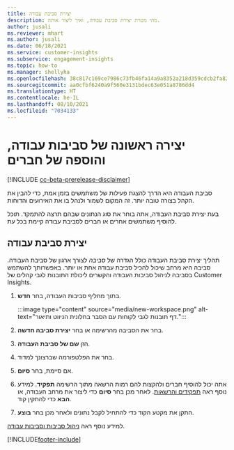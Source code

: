 ```yaml
---
title: יצירת סביבת עבודה
description: מהי מטרת יצירת סביבת עבודה, ואיך ליצור אותה.
author: jusali
ms.reviewer: mhart
ms.author: jusali
ms.date: 06/18/2021
ms.service: customer-insights
ms.subservice: engagement-insights
ms.topic: how-to
ms.manager: shellyha
ms.openlocfilehash: 38c817c169ce7986c73fb46fa14a9a8352a218d359cdcb2fa822a34303ff5ecc
ms.sourcegitcommit: aa0cfbf6240a9f560e3131bdec63e051a8786dd4
ms.translationtype: HT
ms.contentlocale: he-IL
ms.lasthandoff: 08/10/2021
ms.locfileid: "7034133"
---
```

# <a name="create-the-first-workspaces-and-add-members"></a>יצירה ראשונה של סביבות עבודה, והוספה של חברים

[!INCLUDE [cc-beta-prerelease-disclaimer](includes/cc-beta-prerelease-disclaimer.md)]

סביבת העבודה היא הדרך להצגת פעילות של משתמשים בזמן אמת, כדי להבין את הקהל בצורה טובה יותר. זה המקום לשמור ולנהל בו את האירועים והדוחות.

בעת יצירת סביבת העבודה, אתה בוחר את סוג הנתונים שבהם תרצה להתמקד. תוכל להוסיף משתמשים אחרים או חברים לסביבת עבודה קיימת בכל עת. 

## <a name="create-a-workspace"></a>יצירת סביבת עבודה

תהליך יצירת סביבת העבודה כולל הגדרה של *סביבה* לצורך ארגון של סביבת העבודה. סביבה היא מרחב שיכול להכיל סביבת עבודה אחת או יותר. באפשרותך להשתמש בסביבה לניהול סביבות העבודה והקשרים ליכולת התובנות לגבי קהלים של Customer Insights.

1. בתוך מחליף סביבות העבודה, בחר **חדש**.

   :::image type="content" source="media/new-workspace.png" alt-text="דף תובנות לגבי לקוחות עם הסבר בחלונית הניווט ותיאור.":::

1. בחר את הסביבה מהרשימה או בחר **יצירת סביבה חדשה**.
1. הזן **שם של סביבת העבודה**.
1. בחר את הפלטפורמה שברצונך למדוד.
1. אם סיימת, בחר **סיום**. 
1. אתה יכול להוסיף חברים ולהקצות להם רמות הרשאה מתוך הרשימה **תפקיד**. למידע נוסף ראה [תפקידים והרשאות](user-roles.md). לאחר מכן בחר **סיום** כדי ליצור את מרחב העבודה, או **הבא** כדי להתקין קוד.
1. התקן את מקטע הקוד כדי להתחיל לקבל נתונים ולאחר מכן בחר **בוצע**.

למידע נוסף ראה [ניהול סביבות וסביבות עבודה](manage-environments-workspaces.md).

[!INCLUDE[footer-include](../includes/footer-banner.md)]
